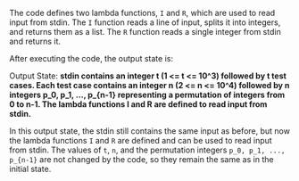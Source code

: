 The code defines two lambda functions, `I` and `R`, which are used to read input from stdin. The `I` function reads a line of input, splits it into integers, and returns them as a list. The `R` function reads a single integer from stdin and returns it.

After executing the code, the output state is:

Output State: **stdin contains an integer t (1 <= t <= 10^3) followed by t test cases. Each test case contains an integer n (2 <= n <= 10^4) followed by n integers p_0, p_1, ..., p_{n-1} representing a permutation of integers from 0 to n-1. The lambda functions I and R are defined to read input from stdin.**

In this output state, the stdin still contains the same input as before, but now the lambda functions `I` and `R` are defined and can be used to read input from stdin. The values of `t`, `n`, and the permutation integers `p_0, p_1, ..., p_{n-1}` are not changed by the code, so they remain the same as in the initial state.
